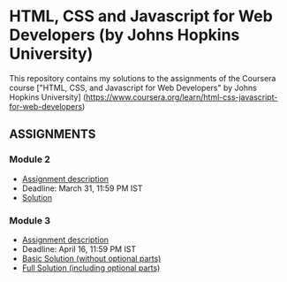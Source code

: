 # HTML, CSS and Javascript for Web Developers (by Johns Hopkins University)

This repository contains my solutions to the assignments of the Coursera course
["HTML, CSS, and Javascript for Web Developers" by Johns Hopkins University] (https://www.coursera.org/learn/html-css-javascript-for-web-developers)

## ASSIGNMENTS

### Module 2

* [Assignment description](https://github.com/musharrafdudekula/coursera-assignments/blob/gh-pages/descriptions/Assignment-2/assignment2.md)
* Deadline: March 31, 11:59 PM IST
* [Solution](https://musharrafdudekula.github.io/coursera-assignments/module2-solution/)

### Module 3

* [Assignment description](https://github.com/musharrafdudekula/coursera-assignments/blob/gh-pages/descriptions/Assignment-3/assignment3.md)
* Deadline: April 16, 11:59 PM IST
* [Basic Solution (without optional parts)](https://musharrafdudekula.github.io/coursera-assignments/module3-solution/index_basic.html)
* [Full Solution (including optional parts)](https://musharrafdudekula.github.io/coursera-assignments/module3-solution/)

